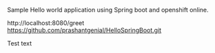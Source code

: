 Sample Hello world application using Spring boot and openshift online.

http://localhost:8080/greet
https://github.com/prashantgenial/HelloSpringBoot.git

Test text